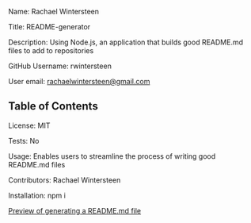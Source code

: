 
Name:
Rachael Wintersteen

Title:
README-generator

Description:
Using Node.js, an application that builds good README.md files to add to repositories

GitHub Username:
rwintersteen

User email:
rachaelwintersteen@gmail.com

## Table of Contents 

License:
MIT

Tests:
No

Usage:
Enables users to streamline the process of writing good README.md files

Contributors:
Rachael Wintersteen

Installation:
npm i


[Preview of generating a README.md file](https://drive.google.com/file/d/1gyzaPkLcxyu0W75M1DcOeHidvsLUSScn/view)
